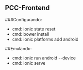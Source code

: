 ## PCC-Frontend

###Configurando:

*  cmd: ionic state reset
*  cmd: bower install
*  cmd: ionic platforms add android

##Emulando:

*  cmd: ionic run android --device
*  cmd: ionic serve